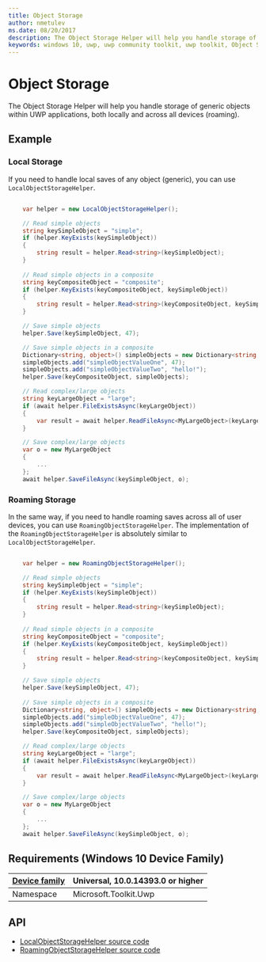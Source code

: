 ```yaml
---
title: Object Storage
author: nmetulev
ms.date: 08/20/2017
description: The Object Storage Helper will help you handle storage of generic objects within UWP applications, both locally and across all devices (roaming).
keywords: windows 10, uwp, uwp community toolkit, uwp toolkit, Object Storage, local storage, roaming storage
---
```


# Object Storage

The Object Storage Helper will help you handle storage of generic objects within UWP applications, both locally and across all devices (roaming).

## Example

### Local Storage

If you need to handle local saves of any object (generic), you can use `LocalObjectStorageHelper`.

```csharp

    var helper = new LocalObjectStorageHelper();

    // Read simple objects
    string keySimpleObject = "simple";
    if (helper.KeyExists(keySimpleObject))
    {
        string result = helper.Read<string>(keySimpleObject);
    }
    
    // Read simple objects in a composite
    string keyCompositeObject = "composite";
    if (helper.KeyExists(keyCompositeObject, keySimpleObject))
    {
        string result = helper.Read<string>(keyCompositeObject, keySimpleObject);
    }

    // Save simple objects
    helper.Save(keySimpleObject, 47);

    // Save simple objects in a composite
    Dictionary<string, object>() simpleObjects = new Dictionary<string, object>();
    simpleObjects.add("simpleObjectValueOne", 47);
    simpleObjects.add("simpleObjectValueTwo", "hello!");
    helper.Save(keyCompositeObject, simpleObjects);

    // Read complex/large objects 
    string keyLargeObject = "large";
    if (await helper.FileExistsAsync(keyLargeObject))
    {
        var result = await helper.ReadFileAsync<MyLargeObject>(keyLargeObject);
    }

    // Save complex/large objects 
    var o = new MyLargeObject
    {
        ...
    };
    await helper.SaveFileAsync(keySimpleObject, o);
```

### Roaming Storage

In the same way, if you need to handle roaming saves across all of user devices, you can use `RoamingObjectStorageHelper`.
The implementation of the `RoamingObjectStorageHelper` is absolutely similar to `LocalObjectStorageHelper`.

```csharp

    var helper = new RoamingObjectStorageHelper();

    // Read simple objects
    string keySimpleObject = "simple";
    if (helper.KeyExists(keySimpleObject))
    {
        string result = helper.Read<string>(keySimpleObject);
    }
    
    // Read simple objects in a composite
    string keyCompositeObject = "composite";
    if (helper.KeyExists(keyCompositeObject, keySimpleObject))
    {
        string result = helper.Read<string>(keyCompositeObject, keySimpleObject);
    }

    // Save simple objects
    helper.Save(keySimpleObject, 47);
    
    // Save simple objects in a composite
    Dictionary<string, object>() simpleObjects = new Dictionary<string, object>();
    simpleObjects.add("simpleObjectValueOne", 47);
    simpleObjects.add("simpleObjectValueTwo", "hello!");
    helper.Save(keyCompositeObject, simpleObjects);

    // Read complex/large objects 
    string keyLargeObject = "large";
    if (await helper.FileExistsAsync(keyLargeObject))
    {
        var result = await helper.ReadFileAsync<MyLargeObject>(keyLargeObject);
    }

    // Save complex/large objects 
    var o = new MyLargeObject
    {
        ...
    };
    await helper.SaveFileAsync(keySimpleObject, o);
```

## Requirements (Windows 10 Device Family)

| [Device family](http://go.microsoft.com/fwlink/p/?LinkID=526370) | Universal, 10.0.14393.0 or higher |
| --- | --- |
| Namespace | Microsoft.Toolkit.Uwp |

## API
* [LocalObjectStorageHelper source code](https://github.com/Microsoft/UWPCommunityToolkit/blob/master/Microsoft.Toolkit.Uwp/Helpers/ObjectStorage/LocalObjectStorageHelper.cs)
* [RoamingObjectStorageHelper source code](https://github.com/Microsoft/UWPCommunityToolkit/blob/master/Microsoft.Toolkit.Uwp/Helpers/ObjectStorage/RoamingObjectStorageHelper.cs)

